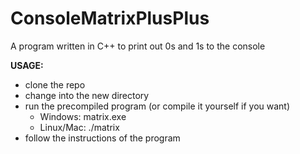 # ConsoleMatrixPlusPlus

A program written in C++ to print out 0s and 1s to the console

**USAGE:**
- clone the repo
- change into the new directory
- run the precompiled program (or compile it yourself if you want)
	- Windows: matrix.exe
	- Linux/Mac: ./matrix
- follow the instructions of the program
